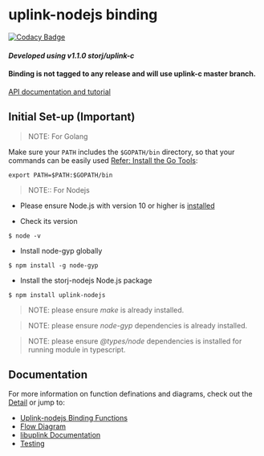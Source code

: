 # <b>uplink-nodejs binding</b>

[![Codacy Badge](https://api.codacy.com/project/badge/Grade/6acbf8b6d3dc42e98a30df0324334ca2)](https://app.codacy.com/gh/storj-thirdparty/uplink-nodejs?utm_source=github.com&utm_medium=referral&utm_content=storj-thirdparty/uplink-nodejs&utm_campaign=Badge_Grade_Dashboard)

#### *Developed using v1.1.0 storj/uplink-c*

#### Binding is not tagged to any release and will use uplink-c master branch.

[API documentation and tutorial](https://storj-thirdparty.github.io/uplink-nodejs/#/)

## <b>Initial Set-up (Important)</b>

>NOTE: For Golang

Make sure your `PATH` includes the `$GOPATH/bin` directory, so that your commands can be easily used [Refer: Install the Go Tools](https://golang.org/doc/install):
```
export PATH=$PATH:$GOPATH/bin
```

>NOTE:: For Nodejs 

* Please ensure Node.js with version 10 or higher is [installed](https://nodejs.org/en/download/)

* Check its version
```
$ node -v
```
* Install node-gyp globally
```
$ npm install -g node-gyp
```
* Install the storj-nodejs Node.js package
```
$ npm install uplink-nodejs
```

>NOTE:  please ensure *make* is already installed.

>NOTE:  please ensure *node-gyp* dependencies is already installed.

>NOTE: please ensure *@types/node* dependencies is installed for running module in typescript.

## <b>Documentation</b>
For more information on function definations and diagrams, check out the [Detail](//github.com/storj-thirdparty/uplink-nodejs/wiki/Home) or jump to:
* [Uplink-nodejs Binding Functions](//github.com/storj-thirdparty/uplink-nodejs/wiki/#binding-functions)
* [Flow Diagram](//github.com/storj-thirdparty/uplink-nodejs/wiki/#flow-diagram)
* [libuplink Documentation](https://godoc.org/storj.io/uplink)
* [Testing](//github.com/storj-thirdparty/uplink-nodejs/wiki/#testing)
